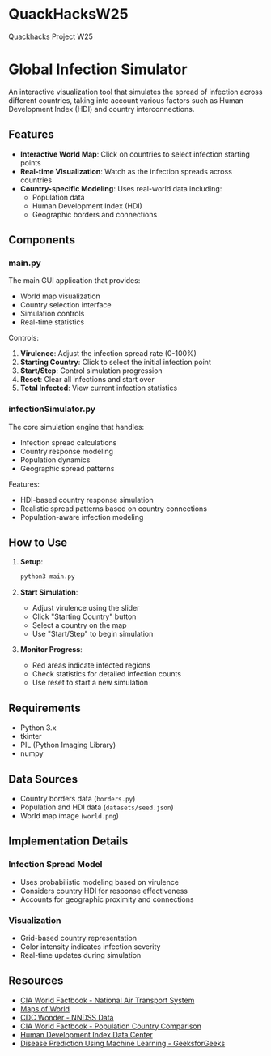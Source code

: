 # QuackHacksW25
Quackhacks Project W25

# Global Infection Simulator

An interactive visualization tool that simulates the spread of infection across different countries, taking into account various factors such as Human Development Index (HDI) and country interconnections.

## Features

- **Interactive World Map**: Click on countries to select infection starting points
- **Real-time Visualization**: Watch as the infection spreads across countries
- **Country-specific Modeling**: Uses real-world data including:
  - Population data
  - Human Development Index (HDI)
  - Geographic borders and connections

## Components

### main.py
The main GUI application that provides:
- World map visualization
- Country selection interface
- Simulation controls
- Real-time statistics

Controls:
1. **Virulence**: Adjust the infection spread rate (0-100%)
2. **Starting Country**: Click to select the initial infection point
3. **Start/Step**: Control simulation progression
4. **Reset**: Clear all infections and start over
5. **Total Infected**: View current infection statistics

### infectionSimulator.py
The core simulation engine that handles:
- Infection spread calculations
- Country response modeling
- Population dynamics
- Geographic spread patterns

Features:
- HDI-based country response simulation
- Realistic spread patterns based on country connections
- Population-aware infection modeling

## How to Use

1. **Setup**:
   ```bash
   python3 main.py
   ```

2. **Start Simulation**:
   - Adjust virulence using the slider
   - Click "Starting Country" button
   - Select a country on the map
   - Use "Start/Step" to begin simulation

3. **Monitor Progress**:
   - Red areas indicate infected regions
   - Check statistics for detailed infection counts
   - Use reset to start a new simulation

## Requirements
- Python 3.x
- tkinter
- PIL (Python Imaging Library)
- numpy

## Data Sources
- Country borders data (`borders.py`)
- Population and HDI data (`datasets/seed.json`)
- World map image (`world.png`)

## Implementation Details

### Infection Spread Model
- Uses probabilistic modeling based on virulence
- Considers country HDI for response effectiveness
- Accounts for geographic proximity and connections

### Visualization
- Grid-based country representation
- Color intensity indicates infection severity
- Real-time updates during simulation


## Resources
- [CIA World Factbook - National Air Transport System](https://www.cia.gov/the-world-factbook/field/national-air-transport-system/)
- [Maps of World](https://www.mapsofworld.com/)
- [CDC Wonder - NNDSS Data](https://wonder.cdc.gov/nndss/static/2018/annual/2018-table1.html)
- [CIA World Factbook - Population Country Comparison](https://www.cia.gov/the-world-factbook/field/population/country-comparison/)
- [Human Development Index Data Center](https://hdr.undp.org/data-center/human-development-index#/indicies/HDI)
- [Disease Prediction Using Machine Learning - GeeksforGeeks](https://www.geeksforgeeks.org/disease-prediction-using-machine-learning/)
